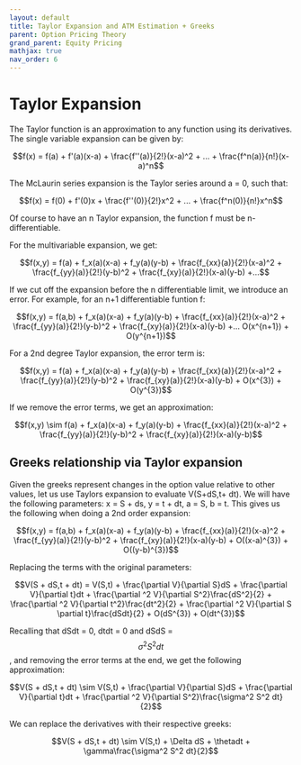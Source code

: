 ```yaml
---
layout: default
title: Taylor Expansion and ATM Estimation + Greeks
parent: Option Pricing Theory
grand_parent: Equity Pricing
mathjax: true
nav_order: 6
---
```

# Taylor Expansion
The Taylor function is an approximation to any function using its derivatives. The single variable expansion can be given by:

$$f(x) = f(a) + f'(a)(x-a) + \frac{f''(a)}{2!}(x-a)^2 + ... + \frac{f^n(a)}{n!}(x-a)^n$$

The McLaurin series expansion is the Taylor series around a = 0, such that:

$$f(x) = f(0) + f'(0)x + \frac{f''(0)}{2!}x^2 + ... + \frac{f^n(0)}{n!}x^n$$

Of course to have an n Taylor expansion, the function f must be n-differentiable. 

For the multivariable expansion, we get:

$$f(x,y) = f(a) + f_x(a)(x-a) + f_y(a)(y-b) + \frac{f_{xx}(a)}{2!}(x-a)^2 + \frac{f_{yy}(a)}{2!}(y-b)^2 + \frac{f_{xy}(a)}{2!}(x-a)(y-b) +...$$

If we cut off the expansion before the n differentiable limit, we introduce an error. For example, for an n+1 differentiable funtion f:

$$f(x,y) = f(a,b) + f_x(a)(x-a) + f_y(a)(y-b) + \frac{f_{xx}(a)}{2!}(x-a)^2 + \frac{f_{yy}(a)}{2!}(y-b)^2 + \frac{f_{xy}(a)}{2!}(x-a)(y-b) +... O(x^{n+1}) + O(y^{n+1})$$

For a 2nd degree Taylor expansion, the error term is:

$$f(x,y) = f(a) + f_x(a)(x-a) + f_y(a)(y-b) + \frac{f_{xx}(a)}{2!}(x-a)^2 + \frac{f_{yy}(a)}{2!}(y-b)^2 + \frac{f_{xy}(a)}{2!}(x-a)(y-b) + O(x^{3}) + O(y^{3})$$

If we remove the error terms, we get an approximation:

$$f(x,y) \sim f(a) + f_x(a)(x-a) + f_y(a)(y-b) + \frac{f_{xx}(a)}{2!}(x-a)^2 + \frac{f_{yy}(a)}{2!}(y-b)^2 + \frac{f_{xy}(a)}{2!}(x-a)(y-b)$$

## Greeks relationship via Taylor expansion
Given the greeks represent changes in the option value relative to other values, let us use Taylors expansion to evaluate V(S+dS,t+ dt). We will have the following parameters: x = S + ds, y = t + dt, a = S, b = t. This gives us the following when doing a 2nd order expansion:

$$f(x,y) = f(a,b) + f_x(a)(x-a) + f_y(a)(y-b) + \frac{f_{xx}(a)}{2!}(x-a)^2 + \frac{f_{yy}(a)}{2!}(y-b)^2 + \frac{f_{xy}(a)}{2!}(x-a)(y-b) + O((x-a)^{3}) + O((y-b)^{3})$$

Replacing the terms with the original parameters:

$$V(S + dS,t + dt) = V(S,t) + \frac{\partial V}{\partial S}dS + \frac{\partial V}{\partial t}dt  + \frac{\partial ^2 V}{\partial S^2}\frac{dS^2}{2}  + \frac{\partial ^2 V}{\partial t^2}\frac{dt^2}{2} + \frac{\partial ^2 V}{\partial S \partial t}\frac{dSdt}{2} + O(dS^{3}) + O(dt^{3})$$

Recalling that dSdt = 0, dtdt = 0 and dSdS = $$\sigma ^2 S^2 dt$$, and removing the error terms at the end, we get the following approximation:

$$V(S + dS,t + dt) \sim V(S,t) + \frac{\partial V}{\partial S}dS + \frac{\partial V}{\partial t}dt  + \frac{\partial ^2 V}{\partial S^2}\frac{\sigma^2 S^2 dt}{2}$$

We can replace the derivatives with their respective greeks:

$$V(S + dS,t + dt) \sim V(S,t) + \Delta dS + \thetadt  + \gamma\frac{\sigma^2 S^2 dt}{2}$$
